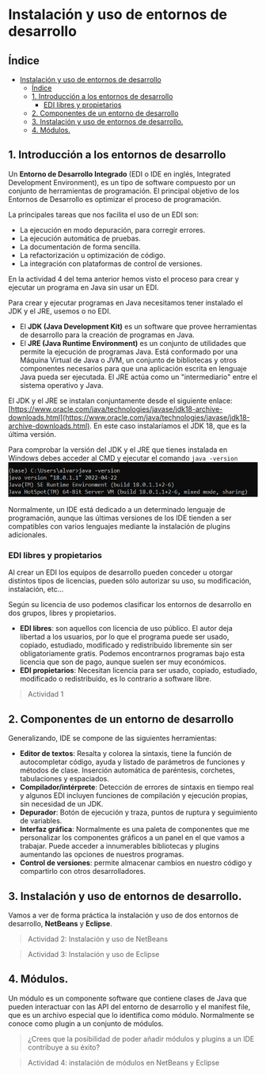 # Instalación y uso de entornos de desarrollo

## Índice
- [Instalación y uso de entornos de desarrollo](#instalación-y-uso-de-entornos-de-desarrollo)
  - [Índice](#índice)
  - [1. Introducción a los entornos de desarrollo](#1-introducción-a-los-entornos-de-desarrollo)
    - [EDI libres y propietarios](#edi-libres-y-propietarios)
  - [2. Componentes de un entorno de desarrollo](#2-componentes-de-un-entorno-de-desarrollo)
  - [3. Instalación y uso de entornos de desarrollo.](#3-instalación-y-uso-de-entornos-de-desarrollo)
  - [4. Módulos.](#4-módulos)


## 1. Introducción a los entornos de desarrollo

Un **Entorno de Desarrollo Integrado** (EDI o IDE en inglés, Integrated Development Environment), es un tipo de software compuesto por un conjunto de herramientas de programación. El principal objetivo de los Entornos de Desarrollo es optimizar el proceso de programación.

La principales tareas que nos facilita el uso de un EDI son:
- La ejecución en modo depuración, para corregir errores.
- La ejecución automática de pruebas.
- La documentación de forma sencilla.
- La refactorización u optimización de código.
- La integración con plataformas de control de versiones.

En la actividad 4 del tema anterior hemos visto el proceso para crear y ejecutar un programa en Java sin usar un EDI.

Para crear y ejecutar programas en Java necesitamos tener instalado el JDK y el JRE, usemos o no EDI.
- El **JDK (Java Development Kit)** es un software que provee herramientas de desarrollo para la creación de programas en Java.
- El **JRE (Java Runtime Environment)** es un conjunto de utilidades que permite la ejecución de programas Java. Está conformado por una Máquina Virtual de Java o JVM, un conjunto de bibliotecas y otros componentes necesarios para que una aplicación escrita en lenguaje Java pueda ser ejecutada. El JRE actúa como un "intermediario" entre el sistema operativo y Java.

El JDK y el JRE se instalan conjuntamente desde el siguiente enlace: [https://www.oracle.com/java/technologies/javase/jdk18-archive-downloads.html](https://www.oracle.com/java/technologies/javase/jdk18-archive-downloads.html). En este caso instalaríamos el JDK 18, que es la última versión.

Para comprobar la versión del JDK y el JRE que tienes instalada en Windows debes acceder al CMD y ejecutar el comando `java -version`
![Java version](img/ComprobarJDK.png)

Normalmente, un IDE está dedicado a un determinado lenguaje de programación, aunque las últimas versiones de los IDE tienden a ser compatibles con varios lenguajes mediante la instalación de plugins adicionales.

### EDI libres y propietarios
Al crear un EDI los equipos de desarrollo pueden conceder u otorgar distintos tipos de licencias, pueden sólo autorizar su uso, su modificación, instalación, etc...

Según su licencia de uso podemos clasificar los entornos de desarrollo en dos grupos, libres y propietarios.
- **EDI libres**: son aquellos con licencia de uso público. El autor deja libertad a los usuarios, por lo que el programa puede ser usado, copiado, estudiado, modificado y redistribuido libremente sin ser obligatoriamente gratis. Podemos encontrarnos programas bajo esta licencia que son de pago, aunque suelen ser muy económicos.
- **EDI propietarios**: Necesitan licencia para ser usado, copiado, estudiado, modificado o redistribuido, es lo contrario a software libre. 

> Actividad 1

## 2. Componentes de un entorno de desarrollo

Generalizando, IDE se compone de las siguientes herramientas:
- **Editor de textos**: Resalta y colorea la sintaxis, tiene la función de autocompletar código, ayuda y listado de parámetros de funciones y métodos de clase. Inserción automática de paréntesis, corchetes, tabulaciones y espaciados.
- **Compilador/intérprete**: Detección de errores de sintaxis en tiempo real y algunos EDI incluyen funciones de compilación y ejecución propias, sin necesidad de un JDK.
- **Depurador**: Botón de ejecución y traza, puntos de ruptura y seguimiento de variables.
- **Interfaz gráfica**: Normalmente es una paleta de componentes que me personalizar los componentes gráficos a un panel en el que vamos a trabajar. Puede acceder a innumerables bibliotecas y plugins aumentando las opciones de nuestros programas.
- **Control de versiones**: permite almacenar cambios en nuestro código y compartirlo con otros desarrolladores.

## 3. Instalación y uso de entornos de desarrollo.

Vamos a ver de forma práctica la instalación y uso de dos entornos de desarrollo, **NetBeans** y **Eclipse**. 

> Actividad 2: Instalación y uso de NetBeans

> Actividad 3: Instalación y uso de Eclipse 

## 4. Módulos. 

Un módulo es un componente software que contiene clases de Java que pueden interactuar con las API del entorno de desarrollo y el manifest file, que es un archivo especial que lo identifica como módulo. 
Normalmente se conoce como plugin a un conjunto de módulos.

> ¿Crees que la posibilidad de poder añadir módulos y plugins a un IDE contribuye a su éxito?

> Actividad 4: instalación de módulos en NetBeans y Eclipse